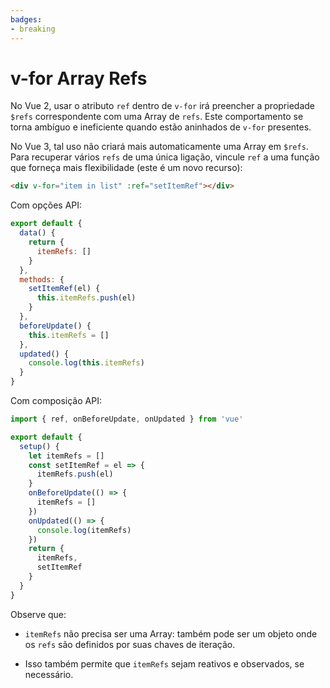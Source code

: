 ```yaml
---
badges:
- breaking
---
```


# v-for Array Refs

No Vue 2, usar o atributo `ref` dentro de `v-for` irá preencher a propriedade `$refs` correspondente com uma Array de `refs`. Este comportamento se torna ambíguo e ineficiente quando estão aninhados de `v-for` presentes.

No Vue 3, tal uso não criará mais automaticamente uma Array em `$refs`. Para recuperar vários `refs` de uma única ligação, vincule `ref` a uma função que forneça mais flexibilidade (este é um novo recurso):

```html
<div v-for="item in list" :ref="setItemRef"></div>
```

Com opções API:

```js
export default {
  data() {
    return {
      itemRefs: []
    }
  },
  methods: {
    setItemRef(el) {
      this.itemRefs.push(el)
    }
  },
  beforeUpdate() {
    this.itemRefs = []
  },
  updated() {
    console.log(this.itemRefs)
  }
}
```

Com composição API:

```js
import { ref, onBeforeUpdate, onUpdated } from 'vue'

export default {
  setup() {
    let itemRefs = []
    const setItemRef = el => {
      itemRefs.push(el)
    }
    onBeforeUpdate(() => {
      itemRefs = []
    })
    onUpdated(() => {
      console.log(itemRefs)
    })
    return {
      itemRefs,
      setItemRef
    }
  }
}
```

Observe que:

- `itemRefs` não precisa ser uma Array: também pode ser um objeto onde os `refs` são definidos por suas chaves de iteração.

- Isso também permite que `itemRefs` sejam reativos e observados, se necessário.

